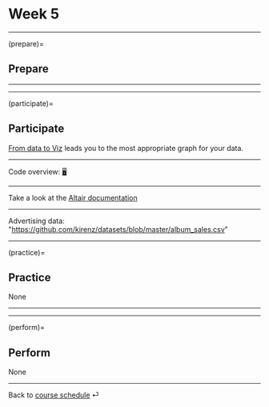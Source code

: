# Week 5


---

(prepare)=
## Prepare



---

---


(participate)=
## Participate


[From data to Viz](https://www.data-to-viz.com/) leads you to the most appropriate graph for your data.

---

Code overview: [🖥](../code/code-overview.md)

---

Take a look at the [Altair documentation](https://altair-viz.github.io/)

---


Advertising data: "https://github.com/kirenz/datasets/blob/master/album_sales.csv"


---


(practice)=
## Practice


None


---

---

(perform)=
## Perform

None

---

Back to [course schedule](../docs/course-schedule.md) ⏎
